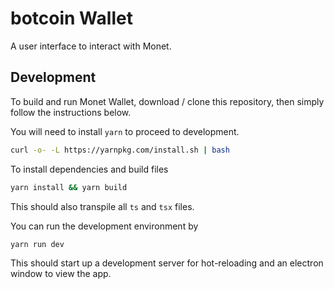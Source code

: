 # botcoin Wallet

A user interface to interact with Monet.

## Development

To build and run Monet Wallet, download / clone this repository, then simply follow the instructions below.

You will need to install `yarn` to proceed to development.

```bash
curl -o- -L https://yarnpkg.com/install.sh | bash
```

To install dependencies and build files

```bash
yarn install && yarn build
```

This should also transpile all `ts` and `tsx` files.

You can run the development environment by

```bash
yarn run dev
```

This should start up a development server for hot-reloading and an electron window to view the app.
